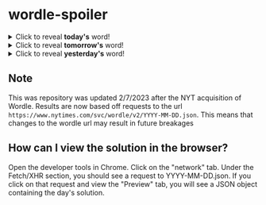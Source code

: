 # wordle-spoiler

<details>
  <summary>Click to reveal <b>today's</b> word!</summary>
  <br>
  <b> taboo </b>
</details>

<details>
  <summary>Click to reveal <b>tomorrow's</b> word!</summary>
  <br>
  <b> frond </b>
</details>

<details>
  <summary>Click to reveal <b>yesterday's</b> word!</summary>
  <br>
  <b> force </b>
</details>

## Note
This was repository was updated 2/7/2023 after the NYT acquisition of Wordle. Results are now based off requests to the url `https://www.nytimes.com/svc/wordle/v2/YYYY-MM-DD.json`. This means that changes to the wordle url may result in future breakages

## How can I view the solution in the browser?
Open the developer tools in Chrome. Click on the "network" tab. Under the Fetch/XHR section, you should see a request to YYYY-MM-DD.json. If you click on that request and view the "Preview" tab, you will see a JSON object containing the day's solution.